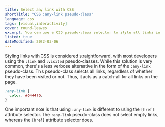 ```yaml
---
title: Select any link with CSS
shortTitle: "CSS :any-link pseudo-class"
language: css
tags: [visual,interactivity]
cover: round-leaves
excerpt: You can use a CSS pseudo-class selector to style all links in a page, without worrying if they have been visited or not.
listed: true
dateModified: 2022-03-06
---
```


Styling links with CSS is considered straightforward, with most developers using the `:link` and `:visited` pseudo-classes. While this solution is very common, there's a less verbose alternative in the form of the `:any-link` pseudo-class. This pseudo-class selects all links, regardless of whether they have been visited or not. Thus, it acts as a catch-all for all links on the page.

```css
:any-link {
  color: #0444f6;
}
```

One important note is that using `:any-link` is different to using the `[href]` attribute selector. The `:any-link` pseudo-class does not select empty links, whereas the `[href]` attribute selector does.
